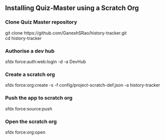 ## Installing Quiz-Master using a Scratch Org

### Clone Quiz Master repository
git clone https://<span></span>github.com/GaneshSRao/history-tracker.git  <br/>
cd history-tracker

### Authorise a dev hub
sfdx force:auth:web:login -d -a DevHub

### Create a scratch org
sfdx force:org:create -s -f config/project-scratch-def.json -a history-tracker

### Push the app to scratch org
sfdx force:source:push

### Open the scratch org
sfdx force:org:open